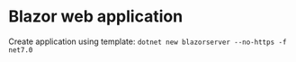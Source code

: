 # Blazor web application

Create application using template: `dotnet new blazorserver --no-https -f net7.0`
